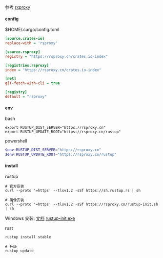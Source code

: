 参考 [rxproxy](https://rsproxy.cn/)

#### config

$HOME/.cargo/config.toml

```ini
[source.crates-io]
replace-with = 'rsproxy'

[source.rsproxy]
registry = "https://rsproxy.cn/crates.io-index"

[registries.rsproxy]
index = "https://rsproxy.cn/crates.io-index"

[net]
git-fetch-with-cli = true

[registry]
default = "rsproxy"
```

#### env

bash

```shell
export RUSTUP_DIST_SERVER="https://rsproxy.cn"
export RUSTUP_UPDATE_ROOT="https://rsproxy.cn/rustup"
```

powershell

```powershell
$env:RUSTUP_DIST_SERVER="https://rsproxy.cn"
$env:RUSTUP_UPDATE_ROOT="https://rsproxy.cn/rustup"
```

#### install

rustup

```shell
# 官方安装
curl --proto '=https' --tlsv1.2 -sSf https://sh.rustup.rs | sh

# 镜像安装
curl --proto '=https' --tlsv1.2 -sSf https://rsproxy.cn/rustup-init.sh | sh
```

Windows 安装:
[文档](https://forge.rust-lang.org/infra/other-installation-methods.html#other-ways-to-install-rustup)
[rustup-init.exe](https://static.rust-lang.org/rustup/dist/i686-pc-windows-gnu/rustup-init.exe)

rust

```shell
rustup install stable

# 升级
rustup update
```
